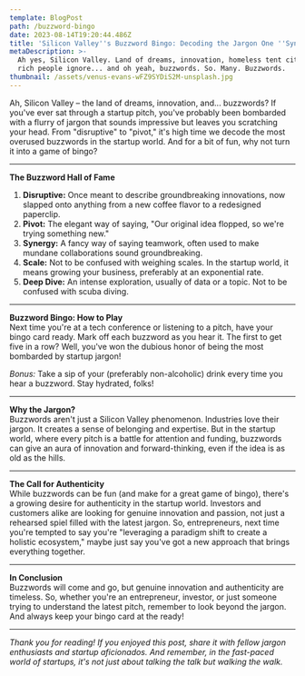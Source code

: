 ```yaml
---
template: BlogPost
path: /buzzword-bingo
date: 2023-08-14T19:20:44.486Z
title: 'Silicon Valley''s Buzzword Bingo: Decoding the Jargon One ''Synergy'' at a Time'
metaDescription: >-
  Ah yes, Silicon Valley. Land of dreams, innovation, homeless tent cities which
  rich people ignore... and oh yeah, buzzwords. So. Many. Buzzwords.
thumbnail: /assets/venus-evans-wFZ9SYDiS2M-unsplash.jpg
---
```

Ah, Silicon Valley – the land of dreams, innovation, and... buzzwords? If you've ever sat through a startup pitch, you've probably been bombarded with a flurry of jargon that sounds impressive but leaves you scratching your head. From "disruptive" to "pivot," it's high time we decode the most overused buzzwords in the startup world. And for a bit of fun, why not turn it into a game of bingo?

- - -

**The Buzzword Hall of Fame**

1. **Disruptive:** Once meant to describe groundbreaking innovations, now slapped onto anything from a new coffee flavor to a redesigned paperclip.
2. **Pivot:** The elegant way of saying, "Our original idea flopped, so we're trying something new."
3. **Synergy:** A fancy way of saying teamwork, often used to make mundane collaborations sound groundbreaking.
4. **Scale:** Not to be confused with weighing scales. In the startup world, it means growing your business, preferably at an exponential rate.
5. **Deep Dive:** An intense exploration, usually of data or a topic. Not to be confused with scuba diving.

- - -

**Buzzword Bingo: How to Play**\
Next time you're at a tech conference or listening to a pitch, have your bingo card ready. Mark off each buzzword as you hear it. The first to get five in a row? Well, you've won the dubious honor of being the most bombarded by startup jargon!

*Bonus:* Take a sip of your (preferably non-alcoholic) drink every time you hear a buzzword. Stay hydrated, folks!

- - -

**Why the Jargon?**\
Buzzwords aren't just a Silicon Valley phenomenon. Industries love their jargon. It creates a sense of belonging and expertise. But in the startup world, where every pitch is a battle for attention and funding, buzzwords can give an aura of innovation and forward-thinking, even if the idea is as old as the hills.

- - -

**The Call for Authenticity**\
While buzzwords can be fun (and make for a great game of bingo), there's a growing desire for authenticity in the startup world. Investors and customers alike are looking for genuine innovation and passion, not just a rehearsed spiel filled with the latest jargon. So, entrepreneurs, next time you're tempted to say you're "leveraging a paradigm shift to create a holistic ecosystem," maybe just say you've got a new approach that brings everything together.

- - -

**In Conclusion**\
Buzzwords will come and go, but genuine innovation and authenticity are timeless. So, whether you're an entrepreneur, investor, or just someone trying to understand the latest pitch, remember to look beyond the jargon. And always keep your bingo card at the ready!

- - -

*Thank you for reading! If you enjoyed this post, share it with fellow jargon enthusiasts and startup aficionados. And remember, in the fast-paced world of startups, it's not just about talking the talk but walking the walk.*
